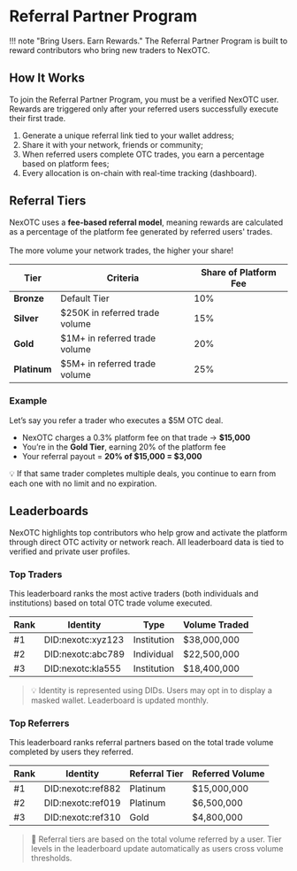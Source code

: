 # Referral Partner Program

!!! note "Bring Users. Earn Rewards."
    The Referral Partner Program is built to reward contributors who bring new traders to NexOTC.

## How It Works

To join the Referral Partner Program, you must be a verified NexOTC user. Rewards are triggered only after your referred users successfully execute their first trade.

1. Generate a unique referral link tied to your wallet address;
2. Share it with your network, friends or community;
3. When referred users complete OTC trades, you earn a percentage based on platform fees;
4. Every allocation is on-chain with real-time tracking (dashboard).

## Referral Tiers

NexOTC uses a **fee-based referral model**, meaning rewards are calculated as a percentage of the platform fee generated by referred users' trades.
<br/><br/>
The more volume your network trades, the higher your share!

| Tier         | Criteria                                      | Share of Platform Fee  |
|--------------|-----------------------------------------------|------------------------|
| **Bronze**   | Default Tier                                  | 10%                    |
| **Silver**   | $250K in referred trade volume                | 15%                    |
| **Gold**     | $1M+ in referred trade volume                 | 20%                    |
| **Platinum** | $5M+ in referred trade volume                 | 25%                    |

### Example

Let’s say you refer a trader who executes a $5M OTC deal.

- NexOTC charges a 0.3% platform fee on that trade → **$15,000**
- You’re in the **Gold Tier**, earning 20% of the platform fee
- Your referral payout = **20% of $15,000 = $3,000**

💡 If that same trader completes multiple deals, you continue to earn from each one with no limit and no expiration.

## Leaderboards

NexOTC highlights top contributors who help grow and activate the platform through direct OTC activity or network reach. All leaderboard data is tied to verified and private user profiles.

### Top Traders

This leaderboard ranks the most active traders (both individuals and institutions) based on total OTC trade volume executed.

| Rank | Identity            | Type         | Volume Traded     |
|------|---------------------|--------------|-------------------|
| #1   | DID:nexotc:xyz123   | Institution  | $38,000,000       |
| #2   | DID:nexotc:abc789   | Individual   | $22,500,000       |
| #3   | DID:nexotc:kla555   | Institution  | $18,400,000       |

> 💡 Identity is represented using DIDs. Users may opt in to display a masked wallet. Leaderboard is updated monthly.

### Top Referrers

This leaderboard ranks referral partners based on the total trade volume completed by users they referred.

| Rank | Identity            | Referral Tier  | Referred Volume   |
|------|---------------------|----------------|-------------------|
| #1   | DID:nexotc:ref882   | Platinum       | $15,000,000       |
| #2   | DID:nexotc:ref019   | Platinum       | $6,500,000        |
| #3   | DID:nexotc:ref310   | Gold           | $4,800,000        |

> 📌 Referral tiers are based on the total volume referred by a user. Tier levels in the leaderboard update automatically as users cross volume thresholds.
